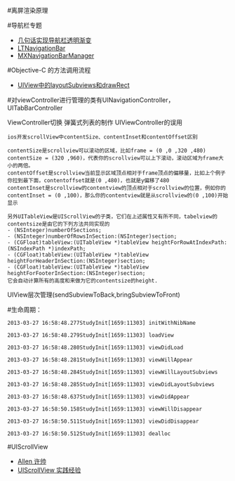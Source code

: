 #离屏渲染原理

#导航栏专题
- [几句话实现导航栏透明渐变](http://www.cocoachina.com/ios/20160606/16608.html)
- [LTNavigationBar](https://github.com/ltebean/LTNavigationBar)
- [MXNavigationBarManager](https://github.com/cwxatlm/MXNavigationBarManager)

#Objective-C 的方法调用流程

- [UIView中的layoutSubviews和drawRect](http://www.jianshu.com/p/438bcf8e3e53)



#对viewController进行管理的类有UINavigationController，UITabBarController

ViewController切换
弹簧式列表的制作
UIViewController的误用


```
ios开发scrollView中contentSize、contentInset和contentOffset区别

contentSize是scrollview可以滚动的区域，比如frame = (0 ,0 ,320 ,480) contentSize = (320 ,960)，代表你的scrollview可以上下滚动，滚动区域为frame大小的两倍。 
contentOffset是scrollview当前显示区域顶点相对于frame顶点的偏移量，比如上个例子你拉到最下面，contentoffset就是(0 ,480)，也就是y偏移了480 
contentInset是scrollview的contentview的顶点相对于scrollview的位置，例如你的contentInset = (0 ,100)，那么你的contentview就是从scrollview的(0 ,100)开始显示 

另外UITableView是UIScrollView的子类，它们在上述属性又有所不同，tabelview的contentsize是由它的下列方法共同实现的 
- (NSInteger)numberOfSections; 
- (NSInteger)numberOfRowsInSection:(NSInteger)section; 
- (CGFloat)tableView:(UITableView *)tableView heightForRowAtIndexPath:(NSIndexPath *)indexPath; 
- (CGFloat)tableView:(UITableView *)tableView heightForHeaderInSection:(NSInteger)section; 
- (CGFloat)tableView:(UITableView *)tableView heightForFooterInSection:(NSInteger)section; 
它会自动计算所有的高度和来做为它的contentsize的height.

```


UIView层次管理(sendSubviewToBack,bringSubviewToFront)



#生命周期：

```
2013-03-27 16:58:48.277StudyInit[1659:11303] initWithNibName

2013-03-27 16:58:48.279StudyInit[1659:11303] loadView

2013-03-27 16:58:48.280StudyInit[1659:11303] viewDidLoad

2013-03-27 16:58:48.281StudyInit[1659:11303] viewWillAppear

2013-03-27 16:58:48.284StudyInit[1659:11303] viewWillLayoutSubviews

2013-03-27 16:58:48.285StudyInit[1659:11303] viewDidLayoutSubviews

2013-03-27 16:58:48.637StudyInit[1659:11303] viewDidAppear

2013-03-27 16:58:50.158StudyInit[1659:11303] viewWillDisappear

2013-03-27 16:58:50.511StudyInit[1659:11303] viewDidDisappear

2013-03-27 16:58:50.512StudyInit[1659:11303] dealloc

```

#UIScrollView
- [Allen 许帅](https://github.com/allenhsu)
- [UIScrollView 实践经验](http://tech.glowing.com/cn/practice-in-uiscrollview/)


